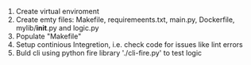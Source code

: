 1. Create virtual enviroment
2. Create emty files: Makefile, requiremeents.txt, main.py, Dockerfile, mylib/__init__.py and logic.py
3. Populate "Makefile"
4. Setup continious Integretion, i.e. check code for issues like lint errors
5. Buld cli using python fire library './cli-fire.py' to test logic 